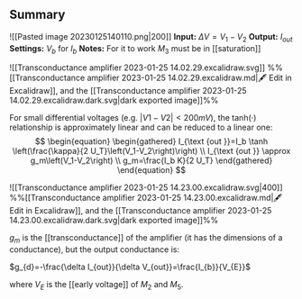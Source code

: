 ## Summary
![[Pasted image 20230125140110.png|200]]
**Input:** $\Delta V =V_{1}-V_{2}$
**Output:** $I_{out}$
**Settings:** $V_{b}$ for $I_{b}$
**Notes:** For it to work $M_{3}$ must be in [[saturation]]

![[Transconductance amplifier 2023-01-25 14.02.29.excalidraw.svg]]
%%[[Transconductance amplifier 2023-01-25 14.02.29.excalidraw.md|🖋 Edit in Excalidraw]], and the [[Transconductance amplifier 2023-01-25 14.02.29.excalidraw.dark.svg|dark exported image]]%%

For small differential voltages (e.g. $|V1 − V2| < 200mV$), the tanh(·) relationship is approximately linear and can be reduced to a linear one:
$$
\begin{equation}
\begin{gathered}
I_{\text {out }}=I_b \tanh \left(\frac{\kappa}{2 U_T}\left(V_1-V_2\right)\right) \\
I_{\text {out }} \approx g_m\left(V_1-V_2\right) \\
g_m=\frac{I_b K}{2 U_T}
\end{gathered}
\end{equation}
$$

![[Transconductance amplifier 2023-01-25 14.23.00.excalidraw.svg|400]]
%%[[Transconductance amplifier 2023-01-25 14.23.00.excalidraw.md|🖋 Edit in Excalidraw]], and the [[Transconductance amplifier 2023-01-25 14.23.00.excalidraw.dark.svg|dark exported image]]%%

$g_{m}$ is the [[transconductance]] of the amplifier (it has the dimensions of a conductance), but the output conductance is:

$g_{d}=-\frac{\delta I_{out}}{\delta V_{out}}=\frac{I_{b}}{V_{E}}$

where $V_{E}$ is the [[early voltage]] of $M_{2}$ and $M_{5}$.